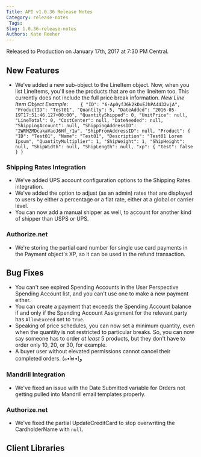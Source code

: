 ```yaml
---
Title: API v1.0.36 Release Notes
Category: release-notes
 Tags: 
Slug: 1.0.36-release-notes
Authors: Kate Reeher
---
```


Released to Production on January 17th, 2017 at 7:30 PM Central.

## New Features
- We've added a new sub-object to the LineItem object. Now, when you list LineItems, you'll see the products that are on the lineitem too. This currently does not include the full price break information.
    *New Line Item Object Example*:
    `    {
      "ID": "6-Ap0yfJ6k2kDxEJhPA4432vjA",
      "ProductID": "Test01",
      "Quantity": 5,
      "DateAdded": "2016-05-19T17:51:46.127+00:00",
      "QuantityShipped": 0,
      "UnitPrice": null,
      "LineTotal": 0,
      "CostCenter": null,
      "DateNeeded": null,
      "ShippingAccount": null,
      "ShippingAddressID": "2WRMZMDcakaVaoJ6Hf_r1w",
      "ShipFromAddressID": null,
      "Product": {
        "ID": "Test01",
        "Name": "Test01",
        "Description": "Test01 Lorem Ipsum",
        "QuantityMultiplier": 1,
        "ShipWeight": 1,
        "ShipHeight": null,
        "ShipWidth": null,
        "ShipLength": null,
        "xp": {
          "test": false
        }
      }`


### Shipping Rates Integration
- We've added UPS account configuration options to the Shipping Rates integration.
- We've added the option to adjust (as an admin) rates that are displayed to users by either a percentage or a flat rate, either at a global or carrier level.
- You can now add a manual shipper as well, to account for another kind of shipper than USPS or UPS.

### Authorize.net
- We're storing the partial card number for single use card payments in the Payment object's XP, so it can be used in the refund transaction.


## Bug Fixes
- You can't see expired Spending Accounts in the User Perspective Spending Account list, and you can't use one to make a new payment either.
- You can create a payment that exceeds the Spending Account balance if and only if the Spending Account Assignment for the relevant party has `AllowExceed` set to `true`.
- Speaking of price schedules, you can now set a minimum quantity, even when the quantity is not restricted to particular breaks. So, you can now say someone has to order *at least* 5 products, but they don't have to order only 10, 20, or 30, for example.
- A buyer user without elevated permissions cannot cancel their completed orders. (๑•̀ㅂ•́)و

### Mandrill Integration
- We've fixed an issue with the Date Submitted variable for Orders not getting pulled into Mandrill email templates properly.

### Authorize.net
- We've fixed the partial UpdateCreditCard to stop overwriting the CardholderName with `null`. 



## Client Libraries

